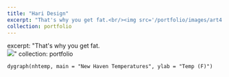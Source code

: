 ```yaml
---
title: "Hari Design"
excerpt: "That's why you get fat.<br/><img src='/portfolio/images/art4.jpg'>"
collection: portfolio
---
```


excerpt: "That's why you get fat.<br/><img src='/portfolio/images/art4.jpg'>"
collection: portfolio
```html
dygraph(nhtemp, main = "New Haven Temperatures", ylab = "Temp (F)") 
```